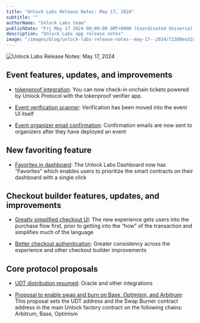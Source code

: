 ```yaml
---
title: "Unlock Labs Release Notes: May 17, 2024"
subtitle: ""
authorName: "Unlock Labs team"
publishDate: "Fri May 17 2024 00:00:00 GMT+0000 (Coordinated Universal Time)"
description: "Unlock Labs app release notes"
image: "/images/blog/unlock-labs-release-notes--may-17--2024/72388ea32d7e9400d8ce8a70f8192bc7.jpg"
---
```


![Unlock Labs Release Notes: May 17, 2024](https://storage.googleapis.com/papyrus_images/72388ea32d7e9400d8ce8a70f8192bc7.jpg)

<div class="relative header-and-anchor"><h2 id="h-event-features-updates-and-improvements"><strong>Event features, updates, and improvements</strong></h2></div><ul><li><p><a target="_blank" rel="noopener noreferrer nofollow ugc" class="dont-break-out" href="https://paragraph.xyz/@unlockprotocol/tokenproof-unlock">tokenproof integration</a>: You can now check-in onchain tickets powered by Unlock Protocol with the tokenproof verifier app.</p></li><li><p><a target="_blank" rel="noopener noreferrer nofollow ugc" class="dont-break-out" href="https://github.com/unlock-protocol/unlock/pull/13832">Event verification scanner</a>: Verification has been moved into the event UI itself</p></li><li><p><a target="_blank" rel="noopener noreferrer nofollow ugc" class="dont-break-out" href="https://github.com/unlock-protocol/unlock/issues/13648">Event organizer email confirmation</a>: Confirmation emails are now sent to organizers after they have deployed an event</p></li></ul><div class="relative header-and-anchor"><h2 id="h-new-favoriting-feature">New favoriting feature</h2></div><ul><li><p><a target="_blank" rel="noopener noreferrer" class="dont-break-out notion-link-token notion-focusable-token notion-enable-hover" href="https://paragraph.xyz/@unlockprotocol/favorites">Favorites in dashboard</a>: The Unlock Labs Dashboard now has “Favorites” which enables users to prioritize the smart contracts on their dashboard with a single click</p></li></ul><div class="relative header-and-anchor"><h2 id="h-checkout-builder-features-updates-and-improvements">Checkout builder <strong>features, updates, and improvements</strong></h2></div><ul><li><p><a target="_blank" rel="noopener noreferrer nofollow ugc" class="dont-break-out" href="https://paragraph.xyz/@unlockprotocol/checkout-ui-updates">Greatly simplified checkout UI</a>: The new experience gets users into the purchase flow first, prior to getting into the “how” of the transaction and simplifies much of the language</p></li><li><p><a target="_blank" rel="noopener noreferrer nofollow ugc" class="dont-break-out" href="https://github.com/unlock-protocol/unlock/pull/13660">Better checkout authentication</a>: Greater consistency across the experience and other checkout builder improvements</p></li></ul><div class="relative header-and-anchor"><h2 id="h-core-protocol-proposals">Core protocol proposals</h2></div><ul><li><p><a target="_blank" rel="noopener noreferrer nofollow ugc" class="dont-break-out" href="https://github.com/unlock-protocol/unlock/pull/13661">UDT distribution resumed</a>: Oracle and other integrations</p></li><li><p><a target="_blank" rel="noopener noreferrer nofollow ugc" class="dont-break-out" href="https://github.com/unlock-protocol/unlock/pull/13830">Proposal to enable swap and burn on Base, Optimism, and Arbitrum</a>: This proposal sets the UDT address and the Swap Burner contract address in the main Unlock factory contract on the following chains: Arbitrum, Base, Optimism</p></li></ul><p></p>
